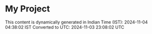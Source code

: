 # My Project

This content is dynamically generated in Indian Time (IST): 2024-11-04 04:38:02 IST
Converted to UTC: 2024-11-03 23:08:02 UTC
